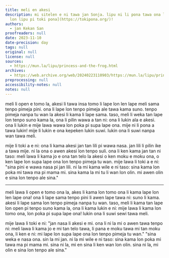 ```yaml
---
title: meli en akesi
description: mi sitelen e ni tawa jan Sonja. lipu ni li pona tawa ona la [mi kama
  lon lipu pi toki pona](https://tokipona.org/)!
authors:
  - jan Kekan San
proofreaders: null
date: 2023-11-10
date-precision: day
tags: null
original: null
license: null
sources:
  - https://mun.la/lipu/princess-and-the-frog.html
archives:
  - https://web.archive.org/web/20240223110903/https://mun.la/lipu/princess-and-the-frog.html
preprocessing: null
accessibility-notes: null
notes: null
---
```


meli li open e tomo la, akesi li tawa insa tomo li lape lon len lape meli sama tenpo pimeja pini. ona li lape lon tenpo pimeja ale tawa kama suno. tenpo pimeja nanpa tu wan la akesi li kama li lape sama. taso, meli li weka tan lape lon tenpo suno kama la, ona li pilin wawa a tan ni: ona li lukin ala e akesi. ona li lukin e mije lawa wawa lon poka pi supa lape ona. mije ni li pona a tawa lukin! mije li lukin e ona kepeken lukin suwi. lukin ona li suwi nanpa wan tawa meli.

mije li toki a e ni: ona li kama akesi jan tan lili pi wawa nasa. jan lili li pilin ike a tawa mije. ni la ona o awen akesi lon tenpo suli. ona li ken kama jan tan ni taso: meli lawa li kama jo e ona tan telo la akesi o ken moku e moku ona, o ken lape lon supa lape ona lon tenpo pimeja tu wan. mije lawa li toki a e ni: "sina pini e wawa nasa pi jan lili. ni la mi kama wile e ni taso: sina kama lon poka mi tawa ma pi mama mi. sina kama la mi tu li wan lon olin. mi awen olin e sina lon tenpo ale sina."

---

meli lawa li open e tomo ona la, akes li kama lon tomo ona li kama lape lon len lape ona! ona li lape sama tenpo pini li awen lape tawa ni: suno li kama. akesi li lape sama lon tenpo pimeja nanpa tu wan. taso, meli li kama tan lape lon open pi tenpo suno kama la, ona li kama lukin e ni: mije lawa li kama lon tomo ona, lon poka pi supa lape ona! lukin ona li suwi sewi tawa meli.

mije lawa li toki e ni: "jan nasa li akesi e mi. ona li ni la mi o awen tawa tenpo ni: meli lawa li kama jo e mi tan telo tawa, li pana e moku tawa mi tan moku ona, li ken e ni: mi lape lon supa lape ona lon tenpo pimeja tu wan." "sina weka e nasa ona. sin la mi jan. ni la mi wile e ni taso: sina kama lon poka mi tawa ma pi mama mi. sina ni la, mi en sina li ken wan lon olin. sina ni la, mi olin e sina lon tenpo ale sina."
